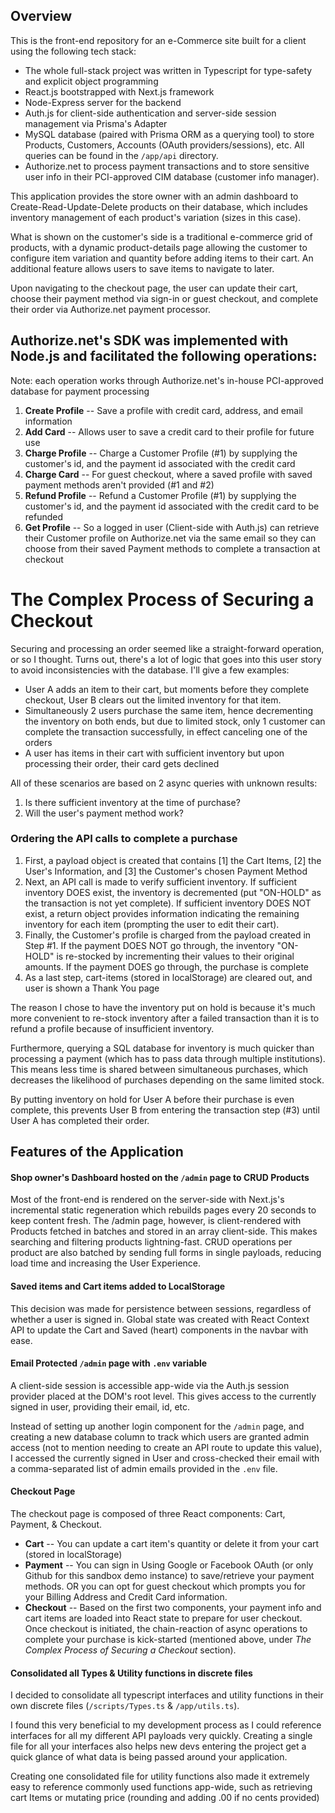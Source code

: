 ## Overview

This is the front-end repository for an e-Commerce site built for a client using the following tech stack:

- The whole full-stack project was written in Typescript for type-safety and explicit object programming
- React.js bootstrapped with Next.js framework
- Node-Express server for the backend
- Auth.js for client-side authentication and server-side session management via Prisma's Adapter
- MySQL database (paired with Prisma ORM as a querying tool) to store Products, Customers, Accounts (OAuth providers/sessions), etc. All queries can be found in the `/app/api` directory.
- Authorize.net to process payment transactions and to store sensitive user info in their PCI-approved CIM database (customer info manager).

This application provides the store owner with an admin dashboard to Create-Read-Update-Delete products on their database, which includes inventory management of each product's variation (sizes in this case).

What is shown on the customer's side is a traditional e-commerce grid of products, with a dynamic product-details page allowing the customer to configure item variation and quantity before adding items to their cart. An additional feature allows users to save items to navigate to later.

Upon navigating to the checkout page, the user can update their cart, choose their payment method via sign-in or guest checkout, and complete their order via Authorize.net payment processor.

## Authorize.net's SDK was implemented with Node.js and facilitated the following operations:

Note: each operation works through Authorize.net's in-house PCI-approved database for payment processing

1. **Create Profile** -- Save a profile with credit card, address, and email information
2. **Add Card** -- Allows user to save a credit card to their profile for future use
3. **Charge Profile** -- Charge a Customer Profile (#1) by supplying the customer's id, and the payment id associated with the credit card
4. **Charge Card** -- For guest checkout, where a saved profile with saved payment methods aren't provided (#1 and #2)
5. **Refund Profile** -- Refund a Customer Profile (#1) by supplying the customer's id, and the payment id associated with the credit card to be refunded
6. **Get Profile** -- So a logged in user (Client-side with Auth.js) can retrieve their Customer profile on Authorize.net via the same email so they can choose from their saved Payment methods to complete a transaction at checkout

# The Complex Process of Securing a Checkout

Securing and processing an order seemed like a straight-forward operation, or so I thought. Turns out, there's a lot of logic that goes into this user story to avoid inconsistencies with the database. I'll give a few examples:

- User A adds an item to their cart, but moments before they complete checkout, User B clears out the limited inventory for that item.
- Simultaneously 2 users purchase the same item, hence decrementing the inventory on both ends, but due to limited stock, only 1 customer can complete the transaction successfully, in effect canceling one of the orders
- A user has items in their cart with sufficient inventory but upon processing their order, their card gets declined

All of these scenarios are based on 2 async queries with unknown results:

1. Is there sufficient inventory at the time of purchase?
2. Will the user's payment method work?

### Ordering the API calls to complete a purchase

1. First, a payload object is created that contains [1] the Cart Items, [2] the User's Information, and [3] the Customer's chosen Payment Method
2. Next, an API call is made to verify sufficient inventory. If sufficient inventory DOES exist, the inventory is decremented (put "ON-HOLD" as the transaction is not yet complete). If sufficient inventory DOES NOT exist, a return object provides information indicating the remaining inventory for each item (prompting the user to edit their cart).
3. Finally, the Customer's profile is charged from the payload created in Step #1. If the payment DOES NOT go through, the inventory "ON-HOLD" is re-stocked by incrementing their values to their original amounts. If the payment DOES go through, the purchase is complete
4. As a last step, cart-items (stored in localStorage) are cleared out, and user is shown a Thank You page

The reason I chose to have the inventory put on hold is because it's much more convenient to re-stock inventory after a failed transaction than it is to refund a profile because of insufficient inventory.

Furthermore, querying a SQL database for inventory is much quicker than processing a payment (which has to pass data through multiple institutions). This means less time is shared between simultaneous purchases, which decreases the likelihood of purchases depending on the same limited stock.

By putting inventory on hold for User A before their purchase is even complete, this prevents User B from entering the transaction step (#3) until User A has completed their order.

## Features of the Application

#### Shop owner's Dashboard hosted on the `/admin` page to CRUD Products

Most of the front-end is rendered on the server-side with Next.js's incremental static regeneration which rebuilds pages every 20 seconds to keep content fresh. The /admin page, however, is client-rendered with Products fetched in batches and stored in an array client-side. This makes searching and filtering products lightning-fast. CRUD operations per product are also batched by sending full forms in single payloads, reducing load time and increasing the User Experience.

#### Saved items and Cart items added to LocalStorage

This decision was made for persistence between sessions, regardless of whether a user is signed in. Global state was created with React Context API to update the Cart and Saved (heart) components in the navbar with ease.

#### Email Protected `/admin` page with `.env` variable

A client-side session is accessible app-wide via the Auth.js session provider placed at the DOM's root level. This gives access to the currently signed in user, providing their email, id, etc.

Instead of setting up another login component for the `/admin` page, and creating a new database column to track which users are granted admin access (not to mention needing to create an API route to update this value), I accessed the currently signed in User and cross-checked their email with a comma-separated list of admin emails provided in the `.env` file.

#### Checkout Page

The checkout page is composed of three React components: Cart, Payment, & Checkout.

- **Cart** -- You can update a cart item's quantity or delete it from your cart (stored in localStorage)
- **Payment** -- You can sign in Using Google or Facebook OAuth (or only Github for this sandbox demo instance) to save/retrieve your payment methods. OR you can opt for guest checkout which prompts you for your Billing Address and Credit Card information.
- **Checkout** -- Based on the first two components, your payment info and cart items are loaded into React state to prepare for user checkout. Once checkout is initiated, the chain-reaction of async operations to complete your purchase is kick-started (mentioned above, under _The Complex Process of Securing a Checkout_ section).

#### Consolidated all Types & Utility functions in discrete files

I decided to consolidate all typescript interfaces and utility functions in their own discrete files (`/scripts/Types.ts` & `/app/utils.ts`).

I found this very beneficial to my development process as I could reference interfaces for all my different API payloads very quickly. Creating a single file for all your interfaces also helps new devs entering the project get a quick glance of what data is being passed around your application.

Creating one consolidated file for utility functions also made it extremely easy to reference commonly used functions app-wide, such as retrieving cart Items or mutating price (rounding and adding .00 if no cents provided)
